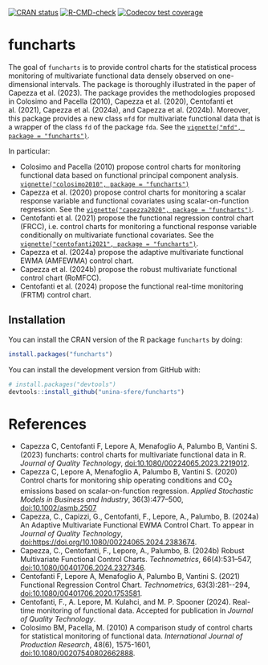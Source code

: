 
<!-- README.md is generated from README.Rmd. Please edit that file -->
<!-- badges: start -->

[![CRAN
status](https://www.r-pkg.org/badges/version/funcharts)](https://CRAN.R-project.org/package=funcharts)
[![R-CMD-check](https://github.com/unina-sfere/funcharts/workflows/R-CMD-check/badge.svg)](https://github.com/unina-sfere/funcharts/actions)
[![Codecov test
coverage](https://codecov.io/gh/unina-sfere/funcharts/branch/main/graph/badge.svg)](https://app.codecov.io/gh/unina-sfere/funcharts?branch=main)
<!-- badges: end -->

# funcharts

The goal of `funcharts` is to provide control charts for the statistical
process monitoring of multivariate functional data densely observed on
one-dimensional intervals. The package is thoroughly illustrated in the
paper of Capezza et al. (2023). The package provides the methodologies
proposed in Colosimo and Pacella (2010), Capezza et al. (2020),
Centofanti et al. (2021), Capezza et al. (2024a), and Capezza et
al. (2024b). Moreover, this package provides a new class `mfd` for
multivariate functional data that is a wrapper of the class `fd` of the
package `fda`. See the
[`vignette("mfd", package = "funcharts")`](https://unina-sfere.github.io/funcharts/articles/mfd.html).

In particular:

- Colosimo and Pacella (2010) propose control charts for monitoring
  functional data based on functional principal component analysis.
  [`vignette("colosimo2010", package = "funcharts")`](https://unina-sfere.github.io/funcharts/articles/colosimo2010.html)
- Capezza et al. (2020) propose control charts for monitoring a scalar
  response variable and functional covariates using scalar-on-function
  regression. See the
  [`vignette("capezza2020", package = "funcharts")`](https://unina-sfere.github.io/funcharts/articles/capezza2020.html).
- Centofanti et al. (2021) propose the functional regression control
  chart (FRCC), i.e. control charts for monitoring a functional response
  variable conditionally on multivariate functional covariates. See the
  [`vignette("centofanti2021", package = "funcharts")`](https://unina-sfere.github.io/funcharts/articles/centofanti2021.html).
- Capezza et al. (2024a) propose the adaptive multivariate functional
  EWMA (AMFEWMA) control chart.
- Capezza et al. (2024b) propose the robust multivariate functional
  control chart (RoMFCC).
- Centofanti et al. (2024) propose the functional real-time monitoring
  (FRTM) control chart.

## Installation

You can install the CRAN version of the R package `funcharts` by doing:

``` r
install.packages("funcharts")
```

You can install the development version from GitHub with:

``` r
# install.packages("devtools")
devtools::install_github("unina-sfere/funcharts")
```

# References

- Capezza C, Centofanti F, Lepore A, Menafoglio A, Palumbo B,
  Vantini S. (2023) funcharts: control charts for multivariate
  functional data in R. *Journal of Quality Technology*,
  <doi:10.1080/00224065.2023.2219012>.
- Capezza C, Lepore A, Menafoglio A, Palumbo B, Vantini S. (2020)
  Control charts for monitoring ship operating conditions and
  CO<sub>2</sub> emissions based on scalar-on-function regression.
  *Applied Stochastic Models in Business and Industry*, 36(3):477–500,
  <doi:10.1002/asmb.2507>
- Capezza, C., Capizzi, G., Centofanti, F., Lepore, A., Palumbo, B.
  (2024a) An Adaptive Multivariate Functional EWMA Control Chart. To
  appear in *Journal of Quality Technology*,
  <doi:https://doi.org/10.1080/00224065.2024.2383674>.
- Capezza, C., Centofanti, F., Lepore, A., Palumbo, B. (2024b) Robust
  Multivariate Functional Control Charts. *Technometrics*,
  66(4):531–547, <doi:10.1080/00401706.2024.2327346>.
- Centofanti F, Lepore A, Menafoglio A, Palumbo B, Vantini S. (2021)
  Functional Regression Control Chart. *Technometrics*, 63(3):281--294,
  <doi:10.1080/00401706.2020.1753581>.
- Centofanti, F., A. Lepore, M. Kulahci, and M. P. Spooner (2024).
  Real-time monitoring of functional data. Accepted for publication in
  *Journal of Quality Technology*.
- Colosimo BM, Pacella, M. (2010) A comparison study of control charts
  for statistical monitoring of functional data. *International Journal
  of Production Research*, 48(6), 1575-1601,
  <doi:10.1080/00207540802662888>.

